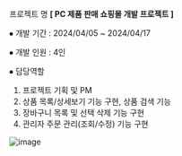 프로젝트 명 **[ PC 제품 판매 쇼핑몰 개발 프로젝트 ]**

⦁ 개발 기간 : 2024/04/05 ~ 2024/04/17

⦁ 개발 인원 : 4인

⦁ 담당역할
 1) 프로젝트 기획 및 PM
 2) 상품 목록/상세보기 기능 구현, 상품 검색 기능
 3) 장바구니 목록 및 선택 삭제 기능 구현
 4) 관리자 주문 관리(조회/수정) 기능 구현

![image](https://github.com/user-attachments/assets/9e6053c1-bd5f-4575-822e-d6e41b296c98)
